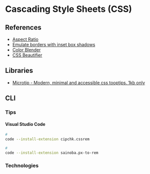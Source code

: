 # Cascading Style Sheets (CSS)

<!--
https://www.linkedin.com/learning/advanced-css-media-queries/media-queries-aren-t-just-screen-size-queries
-->

## References

- [Aspect Ratio](https://www.w3schools.com/howto/howto_css_aspect_ratio.asp)
- [Emulate borders with inset box shadows](https://makandracards.com/makandra/12019-css-emulate-borders-with-inset-box-shadows)
- [Color Blender](https://meyerweb.com/eric/tools/color-blend/#:::hex)
- [CSS Beautifier](https://www.freeformatter.com/css-beautifier.html)

<!-- https://bennettfeely.com/clippy/ -->

## Libraries

- [Microtip - Modern, minimal and accessible css tooptips. 1kb only](https://microtip.now.sh/)

## CLI

### Tips

#### Visual Studio Code

```sh
#
code --install-extension cipchk.cssrem

#
code --install-extension sainoba.px-to-rem
```

### Technologies

<!-- #### CSS Flexible Box Layout

TODO -->

<!-- #### CSS Grid

TODO -->

<!--
https://www.treinaweb.com.br/blog/flexbox-ou-css-grid/
https://imasters.com.br/css/adeus-flexbox-bem-vindo-css-grid-layout

-->

<!-- ##

###

| Weight | Name |
| --- | --- |
| 100 | Thin |
| 200 | Extra Light |
| 300 | Light |
| 400 | Regular |
| 450 | Book |
| 500 | Medium |
| 600 | Semi-bold |
| 700 | Bold |
| 800 | Black |
| 900 | Extra | -->
